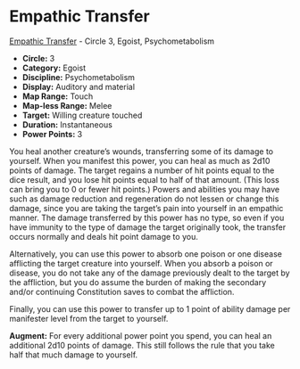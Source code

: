 # Empathic Transfer

[Empathic Transfer](/Psionics/E/EmpathicTransfer.md) - Circle 3, Egoist, Psychometabolism

- **Circle:** 3
- **Category:** Egoist
- **Discipline:** Psychometabolism
- **Display:** Auditory and material
- **Map Range:** Touch
- **Map-less Range:** Melee
- **Target:** Willing creature touched
- **Duration:** Instantaneous
- **Power Points:** 3

You heal another creature’s wounds, transferring some of its damage to yourself. When you manifest this power, you can heal as much as 2d10 points of damage. The target regains a number of hit points equal to the dice result, and you lose hit points equal to half of that amount. (This loss can bring you to 0 or fewer hit points.) Powers and abilities you may have such as damage reduction and regeneration do not lessen or change this damage, since you are taking the target’s pain into yourself in an empathic manner. The damage transferred by this power has no type, so even if you have immunity to the type of damage the target originally took, the transfer occurs normally and deals hit point damage to you.

Alternatively, you can use this power to absorb one poison or one disease afflicting the target creature into yourself. When you absorb a poison or disease, you do not take any of the damage previously dealt to the target by the affliction, but you do assume the burden of making the secondary and/or continuing Constitution saves to combat the affliction.

Finally, you can use this power to transfer up to 1 point of ability damage per manifester level from the target to yourself.

**Augment:** For every additional power point you spend, you can heal an additional 2d10 points of damage. This still follows the rule that you take half that much damage to yourself.
